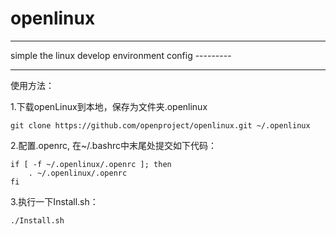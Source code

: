 openlinux
=========
<hr>
simple the linux develop environment config
---------
<hr>

使用方法：

1.下载openLinux到本地，保存为文件夹.openlinux

<!--lang:shell-->

    git clone https://github.com/openproject/openlinux.git ~/.openlinux

2.配置.openrc, 在~/.bashrc中末尾处提交如下代码：

<!--lang:shell-->

    if [ -f ~/.openlinux/.openrc ]; then
        . ~/.openlinux/.openrc
    fi

3.执行一下Install.sh：

<!--lang:shell-->

    ./Install.sh
